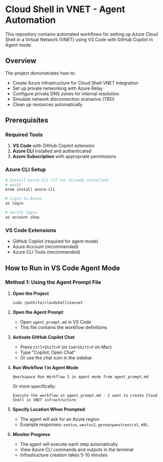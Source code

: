 # Cloud Shell in VNET - Agent Automation

This repository contains automated workflows for setting up Azure Cloud Shell in a Virtual Network (VNET) using VS Code with GitHub Copilot in Agent mode.

## Overview

The project demonstrates how to:
- Create Azure infrastructure for Cloud Shell VNET integration
- Set up private networking with Azure Relay
- Configure private DNS zones for internal resolution
- Simulate network disconnection scenarios (TBD)
- Clean up resources automatically 

## Prerequisites

### Required Tools
1. **VS Code** with GitHub Copilot extension
2. **Azure CLI** installed and authenticated
3. **Azure Subscription** with appropriate permissions

### Azure CLI Setup
```bash
# Install Azure CLI (if not already installed)
# macOS
brew install azure-cli

# Login to Azure
az login

# Verify login
az account show
```

### VS Code Extensions
- GitHub Copilot (required for agent mode)
- Azure Account (recommended)
- Azure CLI Tools (recommended)

## How to Run in VS Code Agent Mode

### Method 1: Using the Agent Prompt File

1. **Open the Project**
   ```
   code /path/to/cloudshellinavnet
   ```

2. **Open the Agent Prompt**
   - Open `agent_prompt.md` in VS Code
   - This file contains the workflow definitions

3. **Activate GitHub Copilot Chat**
   - Press `Ctrl+Shift+P` (or `Cmd+Shift+P` on Mac)
   - Type "Copilot: Open Chat"
   - Or use the chat icon in the sidebar

4. **Run Workflow 1 in Agent Mode**
   ```
   @workspace Run Workflow 1 in agent mode from agent_prompt.md
   ```
   
   Or more specifically:
   ```
   Execute the workflow in agent_prompt.md - I want to create Cloud Shell in VNET infrastructure
   ```

5. **Specify Location When Prompted**
   - The agent will ask for an Azure region
   - Example responses: `eastus`, `westus2`, `germanywestcentral`, etc.

6. **Monitor Progress**
   - The agent will execute each step automatically
   - View Azure CLI commands and outputs in the terminal
   - Infrastructure creation takes 5-10 minutes
